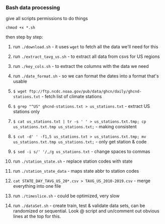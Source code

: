### Bash data processing

give all scripts permissions to do things

`chmod +x *.sh`

then step by step:

1. run `./download.sh` - it uses `wget` to fetch all the data we'll need for this

2. run `./extract_tavg_us.sh` - to extract all data from csvs for US regions

3. run `./key_cols.sh` - to extract the columns with the data we need

4. run `./date_format.sh` - so we can format the dates into a format that's usable

5. `$ wget ftp://ftp.ncdc.noaa.gov/pub/data/ghcn/daily/ghcnd-stations.txt` - fetch list of climate stations

6. `$ grep "^US" ghcnd-stations.txt > us_stations.txt` - extract US stations only

7. `$ cat us_stations.txt | tr -s ' ' > us_stations.txt.tmp; cp us_stations.txt.tmp us_stations.txt;` - making consistent

8. `$ cut -d' ' -f1,5 us_stations.txt > us_stations.txt.tmp; mv us_stations.txt.tmp us_stations.txt;` - only get station & code

9. `$ sed -i s/' '/,/g us_stations.txt` - change spaces to commas

10. run `./station_state.sh` - replace station codes with state

11. run `./station_state_data` - maps state abbr to station codes

12. `cat STATE_DAY_TAVG_US_20*.csv > TAVG_US_2010-2019.csv` - merge everything into one file

13. run `./timeslice.sh` - could be optimized, very slow

14. run `./dataSet.sh` - create train, test & validate data sets, can be randomized or sequential. Look @ script and un/comment out obvious lines at the top for this.

